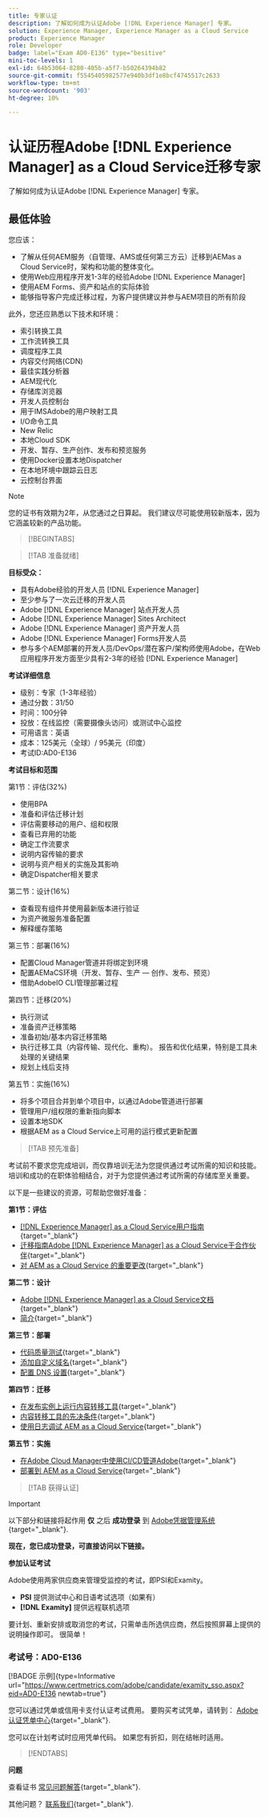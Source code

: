 ```yaml
---
title: 专家认证
description: 了解如何成为认证Adobe [!DNL Experience Manager] 专家。
solution: Experience Manager, Experience Manager as a Cloud Service
product: Experience Manager
role: Developer
badge: label="Exam AD0-E136" type="besitive"
mini-toc-levels: 1
exl-id: 64b53064-8280-405b-a5f7-b50264394b82
source-git-commit: f5545405982577e940b3df1e8bcf4745517c2633
workflow-type: tm+mt
source-wordcount: '903'
ht-degree: 10%

---
```


# 认证历程Adobe [!DNL Experience Manager] as a Cloud Service迁移专家

了解如何成为认证Adobe [!DNL Experience Manager] 专家。

## 最低体验

您应该：

* 了解从任何AEM服务（自管理、AMS或任何第三方云）迁移到AEMas a Cloud Service时，架构和功能的整体变化。
* 使用Web应用程序开发1-3年的经验Adobe [!DNL Experience Manager]
* 使用AEM Forms、资产和站点的实际体验
* 能够指导客户完成迁移过程，为客户提供建议并参与AEM项目的所有阶段

此外，您还应熟悉以下技术和环境：

* 索引转换工具
* 工作流转换工具
* 调度程序工具
* 内容交付网络(CDN)
* 最佳实践分析器
* AEM现代化
* 存储库浏览器
* 开发人员控制台
* 用于IMSAdobe的用户映射工具
* I/O命令工具
* New Relic
* 本地Cloud SDK
* 开发、暂存、生产创作、发布和预览服务
* 使用Docker设置本地Dispatcher
* 在本地环境中跟踪云日志
* 云控制台界面

>[!NOTE]
>
>您的证书有效期为2年，从您通过之日算起。 我们建议尽可能使用较新版本，因为它涵盖较新的产品功能。

>[!BEGINTABS]

>[!TAB 准备就绪]

**目标受众：**

* 具有Adobe经验的开发人员 [!DNL Experience Manager]
* 至少参与了一次云迁移的开发人员
* Adobe [!DNL Experience Manager] 站点开发人员
* Adobe [!DNL Experience Manager] Sites Architect
* Adobe [!DNL Experience Manager] 资产开发人员
* Adobe [!DNL Experience Manager] Forms开发人员
* 参与多个AEM部署的开发人员/DevOps/潜在客户/架构师使用Adobe，在Web应用程序开发方面至少具有2-3年的经验 [!DNL Experience Manager]

**考试详细信息**

* 级别：专家（1-3年经验）
* 通过分数：31/50
* 时间：100分钟
* 投放：在线监控（需要摄像头访问）或测试中心监控
* 可用语言：英语
* 成本：125美元（全球）/ 95美元（印度）
* 考试ID:AD0-E136

**考试目标和范围**

第1节：评估(32%)

* 使用BPA
* 准备和评估迁移计划
* 评估需要移动的用户、组和权限
* 查看已弃用的功能
* 确定工作流要求
* 说明内容传输的要求
* 说明与资产相关的实施及其影响
* 确定Dispatcher相关要求

第二节：设计(16%)

* 查看现有组件并使用最新版本进行验证
* 为资产微服务准备配置
* 解释缓存策略

第三节：部署(16%)

* 配置Cloud Manager管道并将绑定到环境
* 配置AEMaCS环境（开发、暂存、生产 — 创作、发布、预览）
* 借助AdobeIO CLI管理部署过程

第四节：迁移(20%)

* 执行测试
* 准备资产迁移策略
* 准备初始/基本内容迁移策略
* 执行迁移工具（内容传输、现代化、重构）。 报告和优化结果，特别是工具未处理的关键结果
* 规划上线后支持

第五节：实施(16%)

* 将多个项目合并到单个项目中，以通过Adobe管道进行部署
* 管理用户/组权限的重新指向脚本
* 设置本地SDK
* 根据AEM as a Cloud Service上可用的运行模式更新配置

>[!TAB 预先准备]

考试前不要求您完成培训，而仅靠培训无法为您提供通过考试所需的知识和技能。 培训和成功的在职体验相结合，对于为您提供通过考试所需的存储库至关重要。

以下是一些建议的资源，可帮助您做好准备：

**第1节：评估**


* [[!DNL Experience Manager] as a Cloud Service用户指南](https://experienceleague.adobe.com/docs/experience-manager-cloud-service/content/home.html?lang=zh-Hans){target="_blank"}
* [迁移指南Adobe [!DNL Experience Manager] as a Cloud Service于合作伙伴](https://experienceleague.adobe.com/docs/experience-manager-cloud-service/content/migration-journey/getting-started-partners.html?lang=en){target="_blank"}
* [ 对 AEM as a Cloud Service 的重要更改](https://experienceleague.adobe.com/docs/experience-manager-cloud-service/content/release-notes/aem-cloud-changes.html?lang=zh-Hans){target="_blank"}

**第二节：设计**

* [Adobe [!DNL Experience Manager] as a Cloud Service文档](https://experienceleague.adobe.com/docs/experience-manager-cloud-service.html?lang=zh-Hans){target="_blank"}
* [简介](https://experienceleague.adobe.com/docs/experience-manager-cloud-service/content/implementing/content-delivery/caching.html){target="_blank"}

**第三节：部署**

* [代码质量测试](https://experienceleague.adobe.com/docs/experience-manager-cloud-service/content/implementing/using-cloud-manager/test-results/code-quality-testing.html?lang=zh-Hans){target="_blank"}
* [添加自定义域名](https://experienceleague.adobe.com/docs/experience-manager-cloud-service/content/implementing/using-cloud-manager/custom-domain-names/add-custom-domain-name.html?lang=en){target="_blank"}
* [配置 DNS 设置](https://experienceleague.adobe.com/docs/experience-manager-cloud-service/content/implementing/using-cloud-manager/custom-domain-names/configure-dns-settings.html?lang=en){target="_blank"}

**第四节：迁移**

* [在发布实例上运行内容转移工具](https://experienceleague.adobe.com/docs/experience-manager-cloud-service/content/migration-journey/cloud-migration/content-transfer-tool/running-content-transfer-tool-publish-instance.html?lang=en){target="_blank"}
* [内容转移工具的先决条件](https://experienceleague.adobe.com/docs/experience-manager-cloud-service/content/migration-journey/cloud-migration/content-transfer-tool/prerequisites-content-transfer-tool.html?lang=en){target="_blank"}
* [使用日志调试 AEM as a Cloud Service](https://experienceleague.adobe.com/docs/experience-manager-learn/cloud-service/debugging/debugging-aem-as-a-cloud-service/logs.html?lang=en){target="_blank"}

**第五节：实施**

* [在Adobe Cloud Manager中使用CI/CD管道Adobe](https://experienceleague.adobe.com/docs/experience-manager-learn/foundation/cloud-manager/use-the-cicd-pipeline-in-cloud-manager-for-aem.html?lang=en){target="_blank"}
* [部署到 AEM as a Cloud Service](https://experienceleague.adobe.com/docs/experience-manager-cloud-service/content/implementing/deploying/overview.html?lang=en){target="_blank"}

>[!TAB 获得认证]

>[!IMPORTANT]
>
>以下部分和链接将起作用 **仅**  之后 **成功登录** 到 [Adobe凭据管理系统](http://www.certmetrics.com/adobe){target="_blank"}.


**现在，您已成功登录，可直接访问以下链接。**

**参加认证考试**

Adobe使用两家供应商来管理受监控的考试，即PSI和Examity。

* **PSI** 提供测试中心和日语考试选项（如果有）
* **[!DNL Examity]** 提供远程联机选项

要计划、重新安排或取消您的考试，只需单击所选供应商，然后按照屏幕上提供的说明操作即可。 很简单！

### 考试号：AD0-E136

[!BADGE 示例]{type=Informative url="https://www.certmetrics.com/adobe/candidate/examity_sso.aspx?eid=AD0-E136 newtab=true"}

您可以通过凭单或信用卡支付认证考试费用。 要购买考试凭单，请转到： [Adobe认证凭单中心](https://market.xvoucher.com/adobe/global){target="_blank"}.

您可以在计划考试时应用凭单代码。 如果您有折扣，则在结帐时适用。

>[!ENDTABS]

**问题**

查看证书 [常见问题解答](https://experienceleague.adobe.com/docs/certification/certification/faq.html?lang=en){target="_blank"}.

其他问题？ [联系我们](mailto:certif@adobe.com){target="_blank"}.

